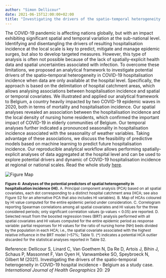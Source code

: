 ```yaml
---
author: "Simon Dellicour"
date: 2021-06-15T12:00:00+02:00
title: "Investigating the drivers of the spatio-temporal heterogeneity in COVID-19 hospital incidence"
---
```

The COVID-19 pandemic is affecting nations globally, but with an impact exhibiting significant spatial and temporal variation at the sub-national level. Identifying and disentangling the drivers of resulting hospitalisation incidence at the local scale is key to predict, mitigate and manage epidemic surges, but also to develop targeted measures. However, this type of analysis is often not possible because of the lack of spatially-explicit health data and spatial uncertainties associated with infection. To overcome these limitations, we proposed an analytical framework to investigate potential drivers of the spatio–temporal heterogeneity in COVID-19 hospitalisation incidence when data are only available at the hospital level. Specifically, the approach is based on the delimitation of hospital catchment areas, which allows analysing associations between hospitalisation incidence and spatial or temporal covariates. We illustrated and applied our analytical framework to Belgium, a country heavily impacted by two COVID-19 epidemic waves in 2020, both in terms of mortality and hospitalisation incidence. Our spatial analyses revealed an association between the hospitalisation incidence and the local density of nursing home residents, which confirmed the important impact of COVID-19 in elderly communities of Belgium. Our temporal analyses further indicated a pronounced seasonality in hospitalisation incidence associated with the seasonality of weather variables. Taking advantage of these associations, we discuss the feasibility of predictive models based on machine learning to predict future hospitalisation incidence. Our reproducible analytical workflow allows performing spatially-explicit analyses of data aggregated at the hospital level and can be used to explore potential drivers and dynamic of COVID-19 hospitalisation incidence at regional or national scales. Read the whole study [here](https://ij-healthgeographics.biomedcentral.com/articles/10.1186/s12942-021-00281-1).

![Figure Map](/images/COVID-19_Belgium_HCAs.png)

<span style="font-size:0.85em;">**Figure 4: Analyses of the potential predictors of spatial heterogeneity in hospitalisation incidence (HI).** A. Principal component analysis (PCA) based on all spatial covariates, each dot corresponding to a distinct hospital catchment area (HCA; see also Figure S2 for an alternative PCA that also includes HI variables). B. Map of HCAs coloured by HI value computed for the entire epidemic period under consideration. C. Correlogram reporting Spearman correlations among all spatial covariates and HI values for the three considered periods; only significant correlation values (p-values < 0.05) are reported. D. Selected result from the boosted regression trees (BRT) analysis performed with all spatial covariates and HI values computed for the entire epidemic period as response variable: partial responses for HI values for the ratio of nursing home (NH) beds divided by the population in each HCA; i.e., the spatial covariate associated with the highest relative influence in the BRT model (~57%; Table 1). (*) indicates a potential HCA outlier discarded for the statistical analyses reported in Table S2.</span>

Reference:
Dellicour S, Linard C, Van Goethem N, Da Re D, Artois J, Bihin J, Schaus P, Massonnet F, Van Oyen H, Vanwambeke SO, Speybroeck N, Gilbert M (2021). Investigating the drivers of the spatio-temporal heterogeneity in COVID-19 hospital incidence - Belgium as a study case. *International Journal of Health Geographics* 20: 29
